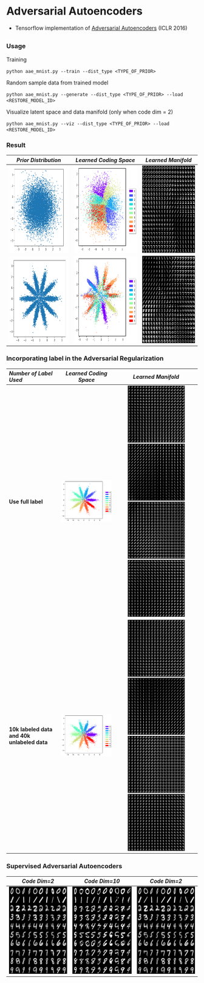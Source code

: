 # Adversarial Autoencoders

- Tensorflow implementation of [Adversarial Autoencoders](https://arxiv.org/abs/1511.05644) (ICLR 2016)

##  
### Usage
 Training

 ```
 python aae_mnist.py --train --dist_type <TYPE_OF_PRIOR>
 ```
 
 Random sample data from trained model
 ```
 python aae_mnist.py --generate --dist_type <TYPE_OF_PRIOR> --load <RESTORE_MODEL_ID>
 ```
 Visualize latent space and data manifold (only when code dim = 2) 
 ```
 python aae_mnist.py --viz --dist_type <TYPE_OF_PRIOR> --load <RESTORE_MODEL_ID>
 ```
 <!---
*name* | *command* 
:--- | :---
Training |``python aae_mnist.py --train --dist_type <TYPE_OF_PRIOR>``|
Random sample data |``python aae_mnist.py --generate --dist_type <TYPE_OF_PRIOR> --load <RESTORE_MODEL_ID>``|
Visualize latent space and data manifold (only when code dim = 2) |``python aae_mnist.py --viz --dist_type <TYPE_OF_PRIOR> --load <RESTORE_MODEL_ID>``|
Option | ``--bsize``
--->

### Result
*Prior Distribution* | *Learned Coding Space* | *Learned Manifold*
:---: | :---: | :---: |
<img src = 'figs/gaussian.png' height = '230px'> | <img src = 'figs/gaussian_latent.png' height = '230px'> | <img src = 'figs/gaussian_manifold.png' height = '230px'>
<img src = 'figs/gmm.png' height = '230px'> | <img src = 'figs/gmm_latent.png' height = '230px'> | <img src = 'figs/gmm_manifold.png' height = '230px'>

### Incorporating label in the Adversarial Regularization
*Number of Label Used* | *Learned Coding Space* | *Learned Manifold*
:--- | :---: | :---: |
**Use full label**| <img src = 'figs/gmm_full_label.png' width = '350px'> | <img src = 'figs/gmm_full_label_2.png' height = '150px'> <img src = 'figs/gmm_full_label_1.png' height = '150px'><img src = 'figs/gmm_full_label_0.png' height = '150px'> <img src = 'figs/gmm_full_label_9.png' height = '150px'>
**10k labeled data and 40k unlabeled data** | <img src = 'figs/gmm_10k_label.png' width = '350px'> | <img src = 'figs/gmm_10k_label_2.png' height = '150px'> <img src = 'figs/gmm_10k_label_1.png' height = '150px'><img src = 'figs/gmm_10k_label_0.png' height = '150px'> <img src = 'figs/gmm_10k_label_9.png' height = '150px'>

### Supervised Adversarial Autoencoders
*Code Dim=2* | *Code Dim=10* | *Code Dim=2*
:---: | :---: | :---: |
<img src = 'figs/supervise_code2.png' height = '230px'>| <img src = 'figs/supervise_code10.png' height = '230px'>| <img src = 'figs/supervise_code2.png' height = '230px'>
